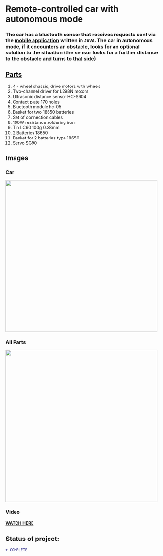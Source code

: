 # Remote-controlled car with autonomous mode
### The car has a bluetooth sensor that receives requests sent via the [mobile application](https://github.com/miszu98/Mobile-App-arduino-car-remote-control) written in ```JAVA```. The car in autonomous mode, if it encounters an obstacle, looks for an optional solution to the situation (the sensor looks for a further distance to the obstacle and turns to that side)

## [Parts](#all-parts)
1. 4 - wheel chassis, drive motors with wheels
2. Two-channel driver for L298N motors
3. Ultrasonic distance sensor HC-SR04
4. Contact plate 170 holes
5. Bluetooth module hc-05
6. Basket for two 18650 batteries
7. Set of connection cables
8. 100W resistance soldering iron
9. Tin LC60 100g 0.38mm
10. 2 Batteries 18650
11. Basket for 2 batteries type 18650
12. Servo SG90

## Images 

### Car
<p align="left"> 
  <img src="https://i.imgur.com/DjsRtEZ.png"  width="500px">
</p>

### All Parts
<p align="left"> 
  <img src="https://i.imgur.com/lB5pvj4.png"  width="500px">
</p>

### Video 
#### [WATCH HERE](https://www.youtube.com/watch?v=xfmC_sUt6lk&feature=youtu.be)

## Status of project: 
```diff 
+ COMPLETE
```
